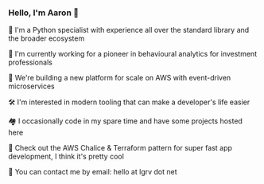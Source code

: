 ### Hello, I'm Aaron 👋

🐍  I'm a Python specialist with experience all over the standard library and the broader ecosystem

🦄  I'm currently working for a pioneer in behavioural analytics for investment professionals

🧱  We're building a new platform for scale on AWS with event-driven microservices

🛠  I'm interested in modern tooling that can make a developer's life easier

🏘  I occasionally code in my spare time and have some projects hosted here

🐎  Check out the AWS Chalice & Terraform pattern for super fast app development, I think it's pretty cool

💬  You can contact me by email: hello at lgrv dot net
